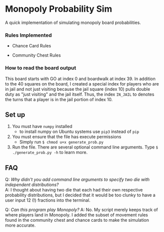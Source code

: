 # Monopoly Probability Sim
A quick implementation of simulating monopoly board probabilities. 


### Rules Implemented
- Chance Card Rules

- Community Chest Rules

### How to read the board output
This board starts with GO at index 0 and boardwalk at index 39. In addition to the 40 squares on the board, I created a special index for players who are in jail and not just visiting because the jail square (index 10) pulls double duty as "just visiting" and the jail itself. Thus, the index `IN_JAIL` to denotes the turns that a player is in the jail portion of index 10. 

## Set up
1. You must have `numpy` installed
    - to install numpy on Ubuntu systems use `pip3` instead of `pip`
2. You must ensure that the file has execute permissions
    - Simply run `$ chmod u+x generate_prob.py`
3. Run the file. There are several optional command line arguments. Type `$ ./generate_prob.py -h` to learn more.

## FAQ
Q: *Why didn't you add command line arguments to specify two die with independent distributions?*   
A: I thought about having two die that each had their own respective probability distributions, but I decided that it would be too clunky to have a user input 12 (!) fractions into the terminal.

Q: *Can this program play Monopoly?*
A: No. My script merely keeps track of where players land in Monopoly. I added the subset of movement rules found in the community chest and chance cards to make the simulation more accurate. 
